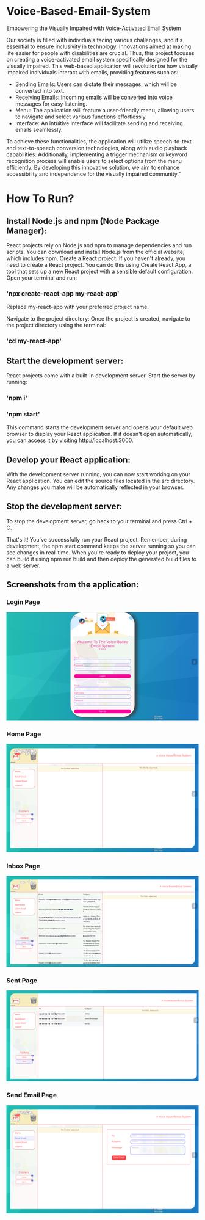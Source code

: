 
# Voice-Based-Email-System
Empowering the Visually Impaired with Voice-Activated Email System

Our society is filled with individuals facing various challenges, and it's essential to ensure inclusivity in technology. Innovations aimed at making life easier for people with disabilities are crucial. Thus, this project focuses on creating a voice-activated email system specifically designed for the visually impaired. This web-based application will revolutionize how visually impaired individuals interact with emails, providing features such as:

- Sending Emails: Users can dictate their messages, which will be converted into text.
- Receiving Emails: Incoming emails will be converted into voice messages for easy listening.
- Menu: The application will feature a user-friendly menu, allowing users to navigate and select various functions effortlessly.
- Interface: An intuitive interface will facilitate sending and receiving emails seamlessly.

To achieve these functionalities, the application will utilize speech-to-text and text-to-speech conversion technologies, along with audio playback capabilities. Additionally, implementing a trigger mechanism or keyword recognition process will enable users to select options from the menu efficiently. By developing this innovative solution, we aim to enhance accessibility and independence for the visually impaired community."

# How To Run?
## Install Node.js and npm (Node Package Manager): 
React projects rely on Node.js and npm to manage dependencies and run scripts. You can download and install Node.js from the official website, which includes npm.
Create a React project: If you haven't already, you need to create a React project. You can do this using Create React App, a tool that sets up a new React project with a sensible default configuration. Open your terminal and run:
### 'npx create-react-app my-react-app'
Replace my-react-app with your preferred project name.

Navigate to the project directory: Once the project is created, navigate to the project directory using the terminal:
### 'cd my-react-app'

## Start the development server: 
React projects come with a built-in development server. Start the server by running:
### 'npm i'
### 'npm start'
This command starts the development server and opens your default web browser to display your React application. If it doesn't open automatically, you can access it by visiting http://localhost:3000.

## Develop your React application: 
With the development server running, you can now start working on your React application. You can edit the source files located in the src directory. Any changes you make will be automatically reflected in your browser.

## Stop the development server: 
To stop the development server, go back to your terminal and press Ctrl + C.

That's it! You've successfully run your React project. Remember, during development, the npm start command keeps the server running so you can see changes in real-time. When you're ready to deploy your project, you can build it using npm run build and then deploy the generated build files to a web server.

## Screenshots from the application:
### Login Page
![login](Screenshots/login.png)

### Home Page
![login](Screenshots/emails.png)

### Inbox Page
![login](Screenshots/inbox.png)

### Sent Page
![login](Screenshots/sent.png)

### Send Email Page
![login](Screenshots/SendMail.png)
